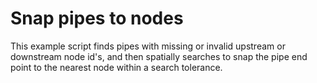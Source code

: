 # Snap pipes to nodes

This example script finds pipes with missing or invalid upstream or downstream node id's, and then spatially searches to snap the pipe end point to the nearest node within a search tolerance.
